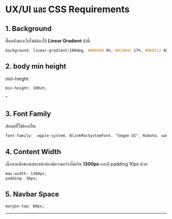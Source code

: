 # UX/UI และ CSS Requirements

## 1. Background

พื้นหลังของเว็บไซต์ต้องใช้ **Linear Gradient** ดังนี้:

```css
background: linear-gradient(180deg, #000480 0%, #01004C 17%, #060212 65%);
```

## 2. body min height

min-height:

```css
min-height: 100vh;

```

"
## 3. Font Family

ฟอนต์ที่ใช้ต้องเป็น:

```css
font-family: -apple-system, BlinkMacSystemFont, "Segoe UI", Roboto, sans-serif;
```

## 4. Content Width

เนื้อหาหลักของแต่ละหน้าต้องมีความกว้างไม่เกิน **1300px** เเละมี padding 10px ด้วย:

```css
max-width: 1300px;
padding: 10px;
```

## 5. Navbar Space


```css
margin-top: 60px;
```

---



